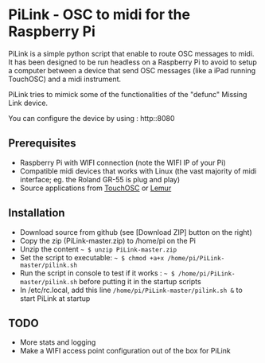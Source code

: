 PiLink - OSC to midi for the Raspberry Pi
=========================================

PiLink is a simple python script that enable to route OSC messages to midi. It has been designed to be run headless on a Raspberry Pi to avoid to setup a computer between a device that send OSC messages (like a iPad running TouchOSC) and a midi instrument.

PiLink tries to mimick some of the functionalities of the "defunc" Missing Link device.

You can configure the device by using : http:<pi ip adress>:8080

Prerequisites
-------------
* Raspberry Pi with WIFI connection (note the WIFI IP of your Pi)
* Compatible midi devices that works with Linux (the vast majority of midi interface; eg. the Roland GR-55 is plug and play)
* Source applications from [TouchOSC](http://hexler.net/software/touchosc) or [Lemur](https://liine.net/en/products/lemur)

Installation
------------
* Download source from github (see [Download ZIP] button on the right)
* Copy the zip (PiLink-master.zip) to /home/pi on the Pi
* Unzip the content ```~ $ unzip PiLink-master.zip```
* Set the script to executable: ```~ $ chmod +a+x /home/pi/PiLink-master/pilink.sh```
* Run the script in console to test if it works : ```~ $ /home/pi/PiLink-master/pilink.sh``` before putting it in the startup scripts
* In /etc/rc.local, add this line ```/home/pi/PiLink-master/pilink.sh &``` to start PiLink at startup

TODO
----
* More stats and logging
* Make a WIFI access point configuration out of the box for PiLink

